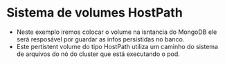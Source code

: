 # Sistema de volumes HostPath
- Neste exemplo iremos colocar o volume na isntancia do MongoDB ele será resposável por guardar as infos persistidas no banco.
- Este pertistent volume do tipo HostPath utiliza um caminho do sistema de arquivos do nó do cluster que está executando o pod.